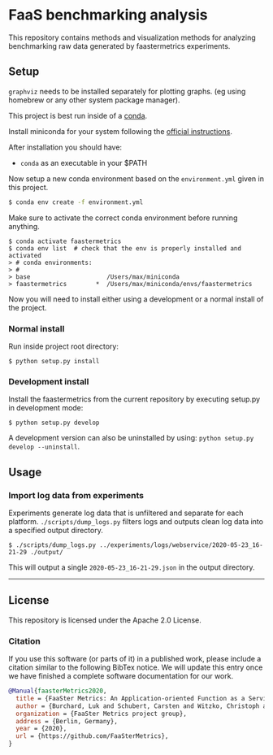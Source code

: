 # FaaS benchmarking analysis

This repository contains methods and visualization methods for analyzing
benchmarking raw data generated by faastermetrics experiments.


## Setup

`graphviz` needs to be installed separately for plotting graphs. (eg using
homebrew or any other system package manager).

This project is best run inside of a [conda](https://docs.conda.io/en/latest/).

Install miniconda for your system following the [official
instructions](https://docs.conda.io/en/latest/miniconda.html).

After installation you should have:

* `conda` as an executable in your $PATH

Now setup a new conda environment based on the `environment.yml` given in this
project.

```sh
$ conda env create -f environment.yml
```

Make sure to activate the correct conda environment before running anything.

```
$ conda activate faastermetrics
$ conda env list  # check that the env is properly installed and activated
> # conda environments:
> #
> base                     /Users/max/miniconda
> faastermetrics        *  /Users/max/miniconda/envs/faastermetrics
```

Now you will need to install either using a development or a normal install of
the project.

### Normal install

Run inside project root directory:

```
$ python setup.py install
```

### Development install

Install the faastermetrics from the current repository by executing setup.py in
development mode:

```
$ python setup.py develop
```

A development version can also be uninstalled by using: `python setup.py develop
--uninstall`.


## Usage

### Import log data from experiments

Experiments generate log data that is unfiltered and separate for each platform.
`./scripts/dump_logs.py` filters logs and outputs clean log data into a
specified output directory.

```
$ ./scripts/dump_logs.py ../experiments/logs/webservice/2020-05-23_16-21-29 ./output/
```

This will output a single `2020-05-23_16-21-29.json` in the output directory.

---

## License

This repository is licensed under the Apache 2.0 License. 

### Citation

If you use this software (or parts of it) in a published work, please include a citation similar to the following BibTex notice. We will update this entry once we have finished a complete software documentation for our work. 
```bibtex
@Manual{faasterMetrics2020,
  title = {FaaSter Metrics: An Application-oriented Function as a Service Benchmarking Framework},
  author = {Burchard, Luk and Schubert, Carsten and Witzko, Christoph and Zhao, Max and Dietrich, Emily},
  organization = {FaaSter Metrics project group},
  address = {Berlin, Germany},
  year = {2020},
  url = {https://github.com/FaaSterMetrics},
}
```

